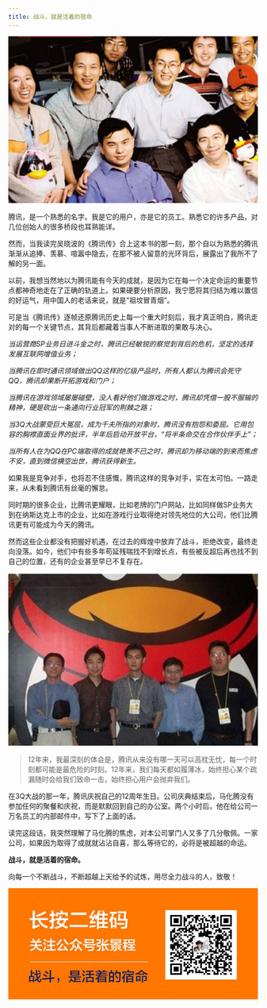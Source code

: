 ```yaml
---
title: 战斗，就是活着的宿命
---
```


![腾讯创始人](/img/2017-06-13-2.png "腾讯创始人")

腾讯，是一个熟悉的名字。我是它的用户，亦是它的员工。熟悉它的许多产品，对几位创始人的很多桥段也耳熟能详。

然而，当我读完吴晓波的《腾讯传》合上这本书的那一刻，那个自以为熟悉的腾讯渐渐从追捧、羡慕、喧嚣中隐去，在那不被人留意的光环背后，展露出了我所不了解的另一面。

以前，我想当然地以为腾讯能有今天的成就，是因为它在每一个决定命运的重要节点都神奇地走在了正确的轨道上。如果硬要分析原因，我宁愿将其归结为难以置信的好运气，用中国人的老话来说，就是“祖坟冒青烟”。

可是当《腾讯传》逐帧还原腾讯历史上每一个重大时刻后，我才真正明白，腾讯走对的每一个关键节点，其背后都藏着当事人不断进取的果敢与决心。

*当运营商SP业务日进斗金之时，腾讯已经敏锐的察觉到背后的危机，坚定的选择发展互联网增值业务；*

*当腾讯在即时通讯领域做出QQ这样的亿级产品时，所有人都认为腾讯会死守QQ，腾讯却果断开拓游戏和门户；*

*当腾讯在游戏领域屡屡碰壁，没人看好他们做游戏之时，腾讯却凭借一股不服输的精神，硬是砍出一条通向行业冠军的荆棘之路；*

*当3Q大战蒙受巨大冤屈，成为千夫所指的对象时，腾讯没有抱怨和委屈。它用包容的胸襟直面业界的批评，半年后启动开放平台，“将半条命交在合作伙伴手上”；*

*当所有人在为QQ在PC端取得的成就艳羡不已之时，腾讯却为移动端的到来而焦虑不安，直到微信横空出世，腾讯获得新生。*

如果我是竞争对手，也将忍不住感慨，腾讯这样的竞争对手，实在太可怕。一路走来，从未看到腾讯有丝毫的懈怠。

同时期的很多企业，比腾讯更耀眼，比如老牌的门户网站，比如同样做SP业务大到在纳斯达克上市的企业，比如在游戏行业取得绝对领先地位的大公司，他们比腾讯更有可能成为今天的腾讯。

然而这些企业都没有把握好机遇，在过去的辉煌中放弃了战斗，拒绝改变，最终走向没落。如今，他们中有些多年苟延残喘找不到增长点，有些被反超后再也找不到自己的位置，还有的企业甚至早已不复存在。

![腾讯创始人2](/img/2017-06-13-3.png "腾讯创始人2")

>12年来，我最深刻的体会是，腾讯从来没有哪一天可以高枕无忧，每一个时刻都可能是最危险的时刻。12年来，我们每天都如履薄冰，始终担心某个疏漏随时会给我们致命一击，始终担心用户会抛弃我们。

在3Q大战的那一年，腾讯庆祝自己的12周年生日。公司庆典结束后，马化腾没有参加任何的聚餐和庆祝，而是默默回到自己的办公室。两个小时后，他在给公司一万名员工的内部邮件中，写下了上面的话。

读完这段话，我突然理解了马化腾的焦虑，对本公司掌门人又多了几分敬佩。一家公司，如果因为取得了成就就沾沾自喜，那么等待它的，必将是被超越的命运。


**战斗，就是活着的宿命。**


向每一个不断战斗，不断超越上天给予的试炼，用尽全力战斗的人，致敬！

![关注我](/img/followme.jpg "关注我")